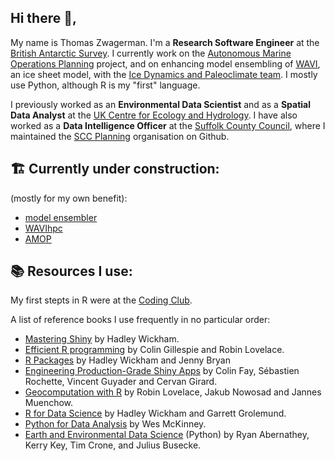 ## Hi there :wave:,

My name is Thomas Zwagerman. I'm a **Research Software Engineer** at the [British Antarctic Survey](https://www.bas.ac.uk/). I currently work on the [Autonomous Marine Operations Planning]([https://github.com/bas-amop](https://www.bas.ac.uk/project/autonomous-marine-operations-planning/)) project, and on enhancing model ensembling of [WAVI](https://github.com/RJArthern/WAVI.jl?tab=readme-ov-file), an ice sheet model, with the [Ice Dynamics and Paleoclimate team](https://www.bas.ac.uk/team/science-teams/ice-and-past-climate/). I mostly use Python, although R is my "first" language.

I previously worked as an **Environmental Data Scientist** and as a **Spatial Data Analyst** at the [UK Centre for Ecology and Hydrology](https://www.ceh.ac.uk/). I have also worked as a **Data Intelligence Officer** at the [Suffolk County Council](https://www.suffolk.gov.uk/), where I maintained the [SCC Planning](https://github.com/SCC-Planning) organisation on Github.

## :building_construction: Currently under construction:
(mostly for my own benefit):
* [model ensembler](https://github.com/environmental-forecasting/model-ensembler)
* [WAVIhpc](https://github.com/alextbradley/WAVIhpc)
* [AMOP](https://github.com/bas-amop)

## :books: Resources I use:
My first stepts in R were at the [Coding Club](https://ourcodingclub.github.io/). 

A list of reference books I use frequently in no particular order: 
* [Mastering Shiny](https://mastering-shiny.org/) by Hadley Wickham.
* [Efficient R programming](https://csgillespie.github.io/efficientR/) by Colin Gillespie and Robin Lovelace.
* [R Packages](https://r-pkgs.org/) by Hadley Wickham and Jenny Bryan
* [Engineering Production-Grade Shiny Apps](https://engineering-shiny.org/index.html) by Colin Fay, Sébastien Rochette, Vincent Guyader and Cervan Girard.
* [Geocomputation with R](https://geocompr.robinlovelace.net/) by Robin Lovelace, Jakub Nowosad and Jannes Muenchow.
* [R for Data Science](https://r4ds.had.co.nz/) by Hadley Wickham and Garrett Grolemund.
* [Python for Data Analysis](https://wesmckinney.com/book/) by Wes McKinney.
* [Earth and Environmental Data Science](https://earth-env-data-science.github.io/intro.html) (Python) by Ryan Abernathey, Kerry Key, Tim Crone, and Julius Busecke. 
